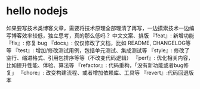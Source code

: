 # hello nodejs

如果要写技术类博客文章，需要将技术原理全部理清了再写，一边摸索技术一边编写博客效率较低，独立思考，真的那么低吗？
中文文案、排版
『feat』: 新增功能
『fix』: 修复 bug
『docs』: 仅仅修改了文档，比如 README, CHANGELOG等等
『test』: 增加/修改测试用例，包括单元测试、集成测试等
『style』: 修改了空行、缩进格式、引用包排序等等（不改变代码逻辑）
『perf』: 优化相关内容，比如提升性能、体验、算法等
『refactor』: 代码重构，「没有新功能或者bug修复」
『chore』: 改变构建流程、或者增加依赖库、工具等
『revert』:代码回退版本
